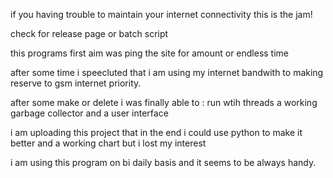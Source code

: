 
if you having trouble to maintain your internet connectivity this is the jam!

check for release page or  batch script

this programs first aim was ping the site for amount or  endless time 

after some time i speecluted that i am using my internet bandwith to  making  reserve to gsm internet priority.

after some make  or delete i was finally able to :
run wtih threads
a working garbage collector
and a user interface

i am uploading  this project that  in the end i could use python to  make it better  and a  working chart  but i lost my interest

i am using this program on bi daily basis  and it seems to be always handy.
